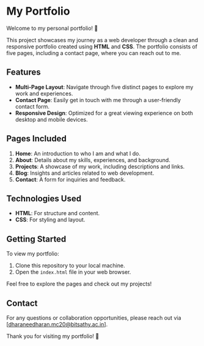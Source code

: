 # My Portfolio

Welcome to my personal portfolio! 🌟

This project showcases my journey as a web developer through a clean and responsive portfolio created using **HTML** and **CSS**. The portfolio consists of five pages, including a contact page, where you can reach out to me.

## Features

- **Multi-Page Layout**: Navigate through five distinct pages to explore my work and experiences.
- **Contact Page**: Easily get in touch with me through a user-friendly contact form.
- **Responsive Design**: Optimized for a great viewing experience on both desktop and mobile devices.

## Pages Included

1. **Home**: An introduction to who I am and what I do.
2. **About**: Details about my skills, experiences, and background.
3. **Projects**: A showcase of my work, including descriptions and links.
4. **Blog**: Insights and articles related to web development.
5. **Contact**: A form for inquiries and feedback.

## Technologies Used

- **HTML**: For structure and content.
- **CSS**: For styling and layout.

## Getting Started

To view my portfolio:

1. Clone this repository to your local machine.
2. Open the `index.html` file in your web browser.

Feel free to explore the pages and check out my projects!

## Contact

For any questions or collaboration opportunities, please reach out via [dharaneedharan.mc20@bitsathy.ac.in].

Thank you for visiting my portfolio! 🚀
